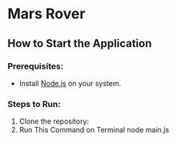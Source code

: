 # Mars Rover 

## How to Start the Application

### Prerequisites:
- Install [Node.js](https://nodejs.org/) on your system.

### Steps to Run:
1. Clone the repository:
2. Run This Command on Terminal node main.js
